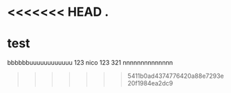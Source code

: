 <<<<<<< HEAD
.
=======
# test

bbbbbbuuuuuuuuuuuu
123
nico
123
321
nnnnnnnnnnnnnn
>>>>>>> 5411b0ad4374776420a88e7293e20f1984ea2dc9
